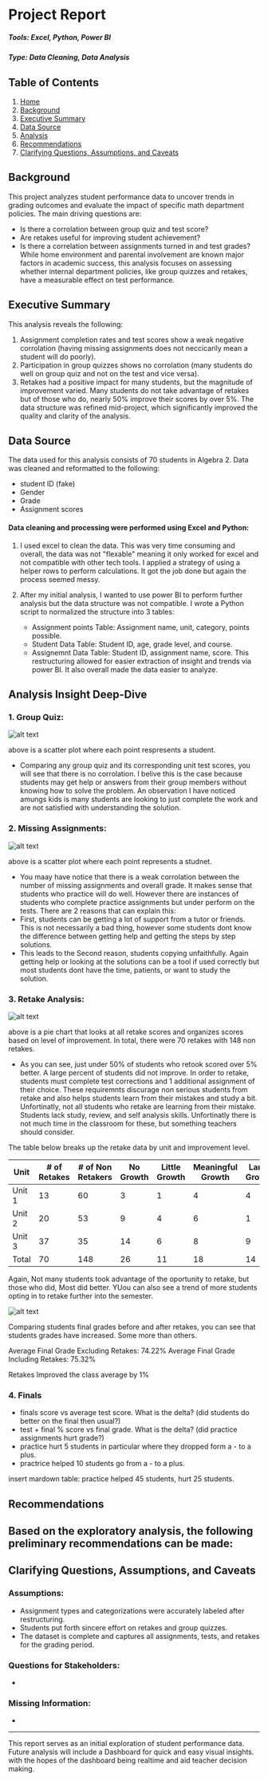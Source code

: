 # Project Report

##### Tools: Excel, Python, Power BI

##### Type: Data Cleaning, Data Analysis

## Table of Contents
1. [Home](#Project-Report)
2. [Background](#Background)
3. [Executive Summary](#Executive-Summary)
4. [Data Source](#Data-Source)
5. [Analysis](#Analysis-Insight-Deep-Dive)
6. [Recommendations](#Recommendations)
7. [Clarifying Questions, Assumptions, and Caveats](#Clarifying-Questions,-Assumptions,-and-Caveats)

## Background

This project analyzes student performance data to uncover trends in grading outcomes and evaluate the impact of specific math department policies. The main driving questions are:
- Is there a corrolation between group quiz and test score?
- Are retakes useful for improving student achievement?
- Is there a correlation between assignments turned in and test grades?
While home environment and parental involvement are known major factors in academic success, this analysis focuses on assessing whether internal department policies, like group quizzes and retakes, have a measurable effect on test performance.


## Executive Summary
This analysis reveals the following: 
1. Assignment completion rates and test scores show a weak negative corrolation (having missing assignments does not neccicarily mean a student will do poorly).
2. Participation in group quizzes shows no corrolation (many students do well on group quiz and not on the test and vice versa).
3. Retakes had a positive impact for many students, but the magnitude of improvement varied. Many students do not take advantage of retakes but of those who do, nearly 50% improve their scores by over 5%. 
The data structure was refined mid-project, which significantly improved the quality and clarity of the analysis.

## Data Source
The data used for this analysis consists of 70 students in Algebra 2. Data was cleaned and reformatted to the following: 
- student ID (fake)
- Gender
- Grade
- Assignment scores

#### Data cleaning and processing were performed using Excel and Python:
1. I used excel to clean the data. This was very time consuming and overall, the data was not "flexable" meaning it only worked for excel and not compatible with other tech tools. I applied a strategy of using a helper rows to perform calculations. It got the job done but again the process seemed messy. 

2. After my initial analysis, I wanted to use power BI to perform further analysis but the data structure was not compatible. I wrote a Python script to normalized the structure into 3 tables:
    - Assignment points Table: Assignment name, unit, category, points possible.
    - Student Data Table: Student ID, age, grade level, and course.
    - Assignemnt Data Table: Student ID, assignment name, score.
  This restructuring allowed for easier extraction of insight and trends via power BI. It also overall made the data easier to analyze. 


## Analysis Insight Deep-Dive

### 1. Group Quiz:
    
![alt text](/assets/images/avg_quiz_vs_test.jpg)

above is a scatter plot where each point respresents a student. 
- Comparing any group quiz and its corresponding unit test scores, you will see that there is no corrolation. I belive this is the case because students may get help or answers from their group members without knowing how to solve the problem. An observation I have noticed amungs kids is many students are looking to just complete the work and are not satisfied with understanding the solution. 

### 2. Missing Assignments:
    
![alt text](/assets/images/missing_assignment_vs_grade.jpg)

above is a scatter plot where each point represents a studnet. 
 - You maay have notice that there is a weak corrolation between the number of missing assignments and overall grade. It makes sense that students who practice will do well. However there are instances of students who complete practice assignments but under perform on the tests. There are 2 reasons that can explain this:
 - First, students can be getting a lot of support from a tutor or friends. This is not necessarily a bad thing, however some students dont know the difference between getting help and getting the steps by step solutions. 
- This leads to the Second reason, students copying unfaithfully. Again getting help or looking at the solutions can be a tool if used correctly but most students dont have the time, patients, or want to study the solution. 

### 3. Retake Analysis:
    
![alt text](/assets/images/retake_data_pie_chart.jpg)

above is a pie chart that looks at all retake scores and organizes scores based on level of improvement. In total, there were 70 retakes with 148 non retakes. 
- As you can see, just under 50% of students who retook scored over 5% better.
A large percent of students did not improve. In order to retake, students must complete test corrections and 1 additional assignment of their choice. These requiremnts discurage non serious students from retake and also helps students learn from their mistakes and study a bit. Unfortinatly, not all students who retake are learning from their mistake. Students lack study, review, and self analysis skills. Unfortinatly there is not much time in the classroom for these, but something teachers should consider.
  
The table below breaks up the retake data by unit and improvement level. 

|  Unit  |  #  of Retakes | # of Non Retakers| No Growth  | Little  Growth | Meaningful Growth  | Large Growth  |
|--------|-----------------|------------|----------------|--------------------|---------------|------------|
|  Unit 1|  13             | 60 | 3          | 1              | 4                  | 4             |
|  Unit 2|  20             | 53 | 9          | 4              | 6                  | 1             |
|  Unit 3|  37             | 35 | 14         | 6              | 8                  | 9             |
|  Total |  70             | 148| 26         | 11             | 18                 | 14            |

Again, Not many students took advantage of the oportunity to retake, but those who did, Most did better. YUou can also see a trend of more students opting in to retake further into the semester. 



![alt text](/assets/images/without_vs_with_retake_bar.jpg)

Comparing students final grades before and after retakes, you can see that students grades have increased. Some more than others. 

  Average Final Grade Excluding Retakes: 74.22%	
  Average Final Grade Including Retakes: 75.32%

Retakes Improved the class average by 1%

### 4. Finals 
- finals score vs average test score. What is the delta? (did students do better on the final then usual?)
- test + final % score vs final grade.  What is the delta? (did practice assignments hurt grade?)
- practice hurt 5 students in particular where they dropped form a - to a plus.
- practrice helped 10 students go from a - to a plus. 

insert mardown table: practice helped 45 students, hurt 25 students. 

## Recommendations

Based on the exploratory analysis, the following preliminary recommendations can be made:
- 

## Clarifying Questions, Assumptions, and Caveats

### Assumptions:
- Assignment types and categorizations were accurately labeled after restructuring.
- Students put forth sincere effort on retakes and group quizzes.
- The dataset is complete and captures all assignments, tests, and retakes for the grading period.

### Questions for Stakeholders:
- 

### Missing Information:
- 


---
This report serves as an initial exploration of student performance data. Future analysis will include a Dashboard for quick and easy visual insights. with the hopes of the dashboard being realtime and aid teacher decision making. 
